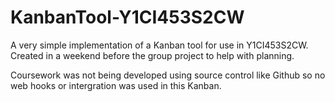 # KanbanTool-Y1CI453S2CW

A very simple implementation of a Kanban tool for use in Y1CI453S2CW. 
Created in a weekend before the group project to help with planning. 

Coursework was not being developed using source control like Github so no web hooks or intergration was used in this Kanban. 
